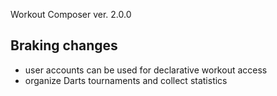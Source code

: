 Workout Composer ver. 2.0.0

## Braking changes

-   user accounts can be used for declarative workout access
-   organize Darts tournaments and collect statistics
